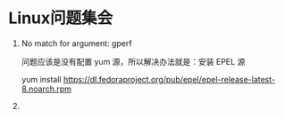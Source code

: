 # Linux问题集会

1. No match for argument: gperf	

   问题应该是没有配置 yum 源，所以解决办法就是：安装 EPEL 源

   yum install https://dl.fedoraproject.org/pub/epel/epel-release-latest-8.noarch.rpm

2. 